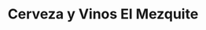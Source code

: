 ---
title: "Cerveza y Vinos El Mezquite"
url: /aguascalientes/cerveza-y-vinos-el-mezquite/
shop: Spirituosen
---